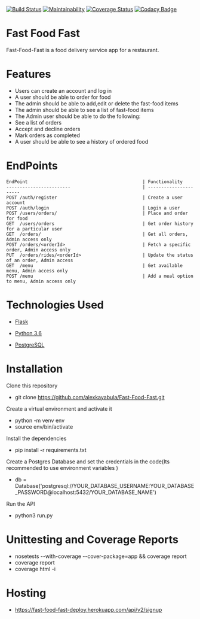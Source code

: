[![Build Status](https://travis-ci.org/alexkayabula/Fast-Food-Fast.svg?branch=develop-API)](https://travis-ci.org/alexkayabula/Fast-Food-Fast)
[![Maintainability](https://api.codeclimate.com/v1/badges/3c3c2c844f0852897484/maintainability)](https://codeclimate.com/github/alexkayabula/Fast-Food-Fast/maintainability)
[![Coverage Status](https://coveralls.io/repos/github/alexkayabula/Fast-Food-Fast/badge.svg)](https://coveralls.io/github/alexkayabula/Fast-Food-Fast)
[![Codacy Badge](https://api.codacy.com/project/badge/Grade/dd3c7a4fb0b64824844de46420548c6a)](https://www.codacy.com/app/alexkayabula/Fast-Food-Fast?utm_source=github.com&amp;utm_medium=referral&amp;utm_content=alexkayabula/Fast-Food-Fast&amp;utm_campaign=Badge_Grade)

# Fast Food Fast
Fast-Food-Fast is a food delivery service app for a restaurant.

# Features 

- Users can create an account and log in
- A user should be able to order for food
- The admin should be able to add,edit or delete the fast-food items
- The admin should be able to see a list of fast-food items
- The Admin user should be able to do the following:
- See a list of orders
- Accept and decline orders
- Mark orders as completed
- A user should be able to see a history of ordered food

# EndPoints
    
    EndPoint                                           | Functionality
    ------------------------                           | ----------------------
    POST /auth/register                                | Create a user account
    POST /auth/login                                   | Login a user
    POST /users/orders/                                | Place and order for food
    GET  /users/orders                                 | Get order history for a particular user
    GET  /orders/                                      | Get all orders, Admin access only
    POST /orders/<orderId>                             | Fetch a specific order, Admin access only
    PUT  /orders/rides/<orderId>                       | Update the status of an order, Admin access
    GET  /menu                                         | Get available menu, Admin access only
    POST /menu                                         | Add a meal option to menu, Admin access only

# Technologies Used 

* [Flask](http://flask.pocoo.org/)

* [Python 3.6](https://docs.python.org/3/)

* [PostgreSQL](https://www.postgresql.org/)


# Installation

Clone this repository
- git clone https://github.com/alexkayabula/Fast-Food-Fast.git

Create a virtual environment and activate it
- python -m venv env
- source env/bin/activate  

Install the dependencies
- pip install -r requirements.txt

Create a Postgres Database and set the credentials in the code(Its recommended to use environment  variables )
- db = Database('postgresql://YOUR_DATABASE_USERNAME:YOUR_DATABASE_PASSWORD@localhost:5432/YOUR_DATABASE_NAME')

Run the API
- python3 run.py

# Unittesting and Coverage Reports
- nosetests --with-coverage --cover-package=app && coverage report
- coverage report
- coverage html -i

# Hosting
- https://fast-food-fast-deploy.herokuapp.com/api/v2/signup